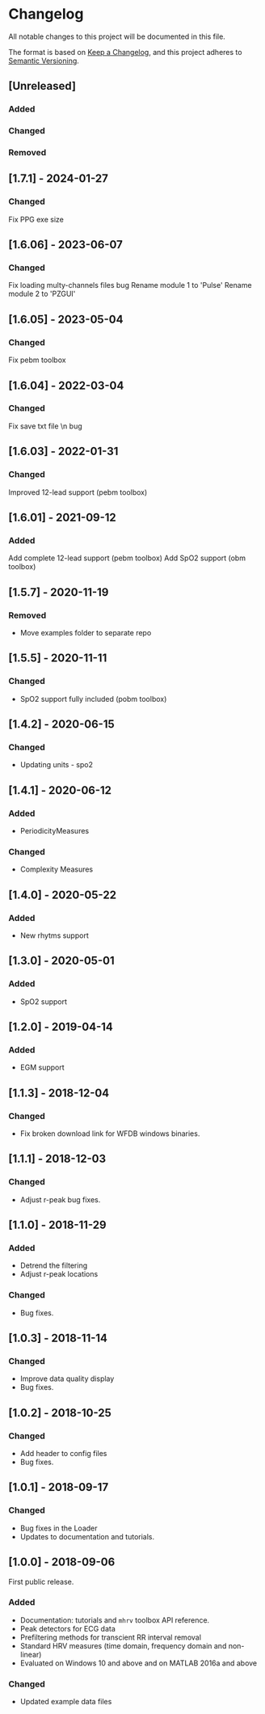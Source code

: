 # Changelog

All notable changes to this project will be documented in this file.

The format is based on [Keep a Changelog](https://keepachangelog.com/en/1.0.0/),
and this project adheres to [Semantic Versioning](https://semver.org/spec/v2.0.0.html).

## [Unreleased]

### Added

### Changed

### Removed


## [1.7.1] - 2024-01-27

### Changed

Fix PPG exe size


## [1.6.06] - 2023-06-07

### Changed

Fix loading multy-channels files bug
Rename module 1 to 'Pulse'
Rename module 2 to 'PZGUI'

## [1.6.05] - 2023-05-04

### Changed

Fix pebm toolbox


## [1.6.04] - 2022-03-04

### Changed

Fix save txt file \n bug

## [1.6.03] - 2022-01-31

### Changed

Improved 12-lead support (pebm toolbox)

## [1.6.01] - 2021-09-12

### Added

Add complete 12-lead support (pebm toolbox)
Add SpO2 support (obm toolbox)

## [1.5.7] - 2020-11-19

### Removed

- Move examples folder to separate repo

## [1.5.5] - 2020-11-11

### Changed

- SpO2 support fully included (pobm toolbox)

## [1.4.2] - 2020-06-15

### Changed

- Updating units - spo2

## [1.4.1] - 2020-06-12

### Added

- PeriodicityMeasures 

### Changed

- Complexity Measures


## [1.4.0] - 2020-05-22

### Added

- New rhytms support

## [1.3.0] - 2020-05-01

### Added

- SpO2 support

## [1.2.0] - 2019-04-14

### Added

- EGM support

## [1.1.3] - 2018-12-04

### Changed

- Fix broken download link for WFDB windows binaries.

## [1.1.1] - 2018-12-03

### Changed

- Adjust r-peak bug fixes.

## [1.1.0] - 2018-11-29

### Added

- Detrend the filtering
- Adjust r-peak locations

### Changed
- Bug fixes.

## [1.0.3] - 2018-11-14

### Changed
- Improve data quality display
- Bug fixes.

## [1.0.2] - 2018-10-25

### Changed
- Add header to config files
- Bug fixes.

## [1.0.1] - 2018-09-17

### Changed
- Bug fixes in the Loader
- Updates to documentation and tutorials.

## [1.0.0] - 2018-09-06

First public release.

### Added
- Documentation: tutorials and `mhrv` toolbox API reference.
- Peak detectors for ECG data
- Prefiltering methods for transcient RR interval removal
- Standard HRV measures (time domain, frequency domain and non-linear)
- Evaluated on Windows 10 and above and on MATLAB 2016a and above

### Changed
- Updated example data files
